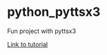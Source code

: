 # python_pyttsx3

Fun project with pyttsx3

[Link to tutorial](https://www.youtube.com/watch?v=nbX4MBzB_rg)

